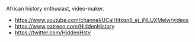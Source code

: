 African history enthusiast, video-maker.
-  https://www.youtube.com/channel/UCaIHjtxqn6_ej_jNLUXMeiw/videos
-  https://www.patreon.com/HiddenHistory
-  https://twitter.com/HiddenHsty
